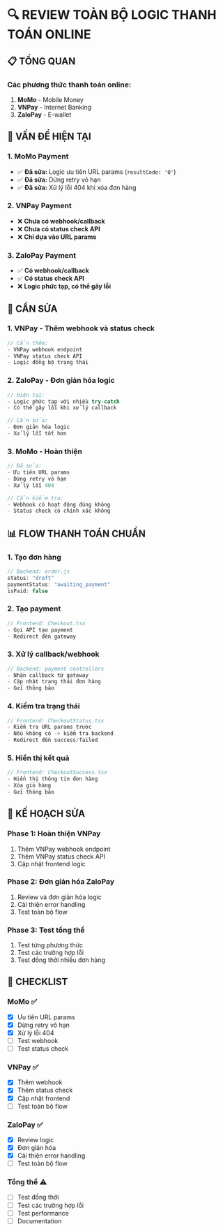 # 🔍 REVIEW TOÀN BỘ LOGIC THANH TOÁN ONLINE

## 📋 TỔNG QUAN

### Các phương thức thanh toán online:
1. **MoMo** - Mobile Money
2. **VNPay** - Internet Banking
3. **ZaloPay** - E-wallet

## 🚨 VẤN ĐỀ HIỆN TẠI

### 1. **MoMo Payment**
- ✅ **Đã sửa:** Logic ưu tiên URL params (`resultCode: '0'`)
- ✅ **Đã sửa:** Dừng retry vô hạn
- ✅ **Đã sửa:** Xử lý lỗi 404 khi xóa đơn hàng

### 2. **VNPay Payment**
- ❌ **Chưa có webhook/callback**
- ❌ **Chưa có status check API**
- ❌ **Chỉ dựa vào URL params**

### 3. **ZaloPay Payment**
- ✅ **Có webhook/callback**
- ✅ **Có status check API**
- ❌ **Logic phức tạp, có thể gây lỗi**

## 🔧 CẦN SỬA

### 1. **VNPay - Thêm webhook và status check**
```javascript
// Cần thêm:
- VNPay webhook endpoint
- VNPay status check API
- Logic đồng bộ trạng thái
```

### 2. **ZaloPay - Đơn giản hóa logic**
```javascript
// Hiện tại:
- Logic phức tạp với nhiều try-catch
- Có thể gây lỗi khi xử lý callback

// Cần sửa:
- Đơn giản hóa logic
- Xử lý lỗi tốt hơn
```

### 3. **MoMo - Hoàn thiện**
```javascript
// Đã sửa:
- Ưu tiên URL params
- Dừng retry vô hạn
- Xử lý lỗi 404

// Cần kiểm tra:
- Webhook có hoạt động đúng không
- Status check có chính xác không
```

## 📊 FLOW THANH TOÁN CHUẨN

### 1. **Tạo đơn hàng**
```javascript
// Backend: order.js
status: "draft"
paymentStatus: "awaiting_payment"
isPaid: false
```

### 2. **Tạo payment**
```javascript
// Frontend: Checkout.tsx
- Gọi API tạo payment
- Redirect đến gateway
```

### 3. **Xử lý callback/webhook**
```javascript
// Backend: payment controllers
- Nhận callback từ gateway
- Cập nhật trạng thái đơn hàng
- Gửi thông báo
```

### 4. **Kiểm tra trạng thái**
```javascript
// Frontend: CheckoutStatus.tsx
- Kiểm tra URL params trước
- Nếu không có -> kiểm tra backend
- Redirect đến success/failed
```

### 5. **Hiển thị kết quả**
```javascript
// Frontend: CheckoutSuccess.tsx
- Hiển thị thông tin đơn hàng
- Xóa giỏ hàng
- Gửi thông báo
```

## 🎯 KẾ HOẠCH SỬA

### Phase 1: Hoàn thiện VNPay
1. Thêm VNPay webhook endpoint
2. Thêm VNPay status check API
3. Cập nhật frontend logic

### Phase 2: Đơn giản hóa ZaloPay
1. Review và đơn giản hóa logic
2. Cải thiện error handling
3. Test toàn bộ flow

### Phase 3: Test tổng thể
1. Test từng phương thức
2. Test các trường hợp lỗi
3. Test đồng thời nhiều đơn hàng

## 📝 CHECKLIST

### MoMo ✅
- [x] Ưu tiên URL params
- [x] Dừng retry vô hạn
- [x] Xử lý lỗi 404
- [ ] Test webhook
- [ ] Test status check

### VNPay ✅
- [x] Thêm webhook
- [x] Thêm status check
- [x] Cập nhật frontend
- [ ] Test toàn bộ flow

### ZaloPay ✅
- [x] Review logic
- [x] Đơn giản hóa
- [x] Cải thiện error handling
- [ ] Test toàn bộ flow

### Tổng thể ⚠️
- [ ] Test đồng thời
- [ ] Test các trường hợp lỗi
- [ ] Test performance
- [ ] Documentation
